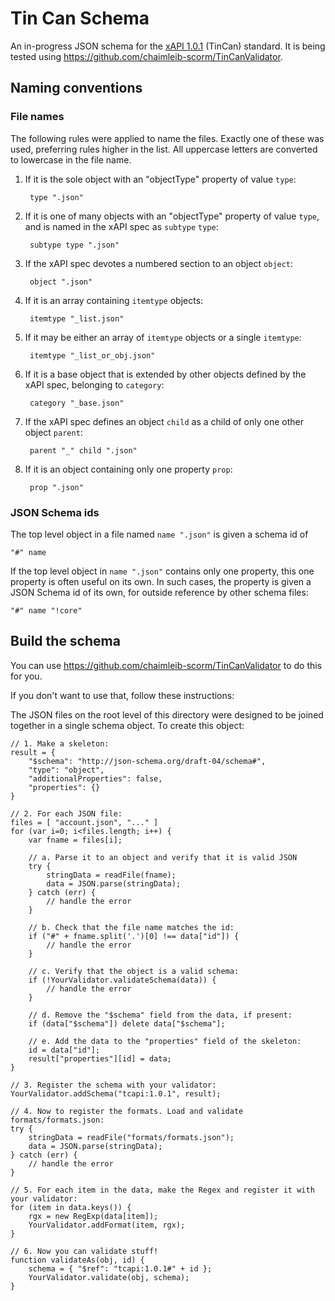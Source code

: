Tin Can Schema
==========================

An in-progress JSON schema for the [xAPI 1.0.1](https://github.com/adlnet/xAPI-Spec/blob/master/xAPI.md) (TinCan) standard. It is being tested using https://github.com/chaimleib-scorm/TinCanValidator.

Naming conventions
------------------

### File names

The following rules were applied to name the files. Exactly one of these was used, preferring rules higher in the list. All uppercase letters are converted to lowercase in the file name.

1. If it is the sole object with an "objectType" property of value `type`:

        type ".json"

2. If it is one of many objects with an "objectType" property of value `type`, and is named in the xAPI spec as `subtype` `type`:

        subtype type ".json"

3. If the xAPI spec devotes a numbered section to an object `object`:

        object ".json"

4. If it is an array containing `itemtype` objects:

        itemtype "_list.json"

5. If it may be either an array of `itemtype` objects or a single `itemtype`:

        itemtype "_list_or_obj.json"

6. If it is a base object that is extended by other objects defined by the xAPI spec, belonging to `category`:

        category "_base.json"

7. If the xAPI spec defines an object `child` as a child of only one other object `parent`:

        parent "_" child ".json"

8. If it is an object containing only one property `prop`:

        prop ".json"


### JSON Schema ids

The top level object in a file named `name ".json"` is given a schema id of

    "#" name

If the top level object in `name ".json"` contains only one property, this one property is often useful on its own. In such cases, the property is given a JSON Schema id of its own, for outside reference by other schema files:

    "#" name "!core"


Build the schema
----------------
You can use https://github.com/chaimleib-scorm/TinCanValidator to do this for you.

If you don't want to use that, follow these instructions:

The JSON files on the root level of this directory were designed to be joined together in a single schema object. To create this object:

    // 1. Make a skeleton:
    result = {
        "$schema": "http://json-schema.org/draft-04/schema#",
        "type": "object",
        "additionalProperties": false,
        "properties": {}
    }

    // 2. For each JSON file:
    files = [ "account.json", "..." ]
    for (var i=0; i<files.length; i++) {
        var fname = files[i];

        // a. Parse it to an object and verify that it is valid JSON
        try {
            stringData = readFile(fname);
            data = JSON.parse(stringData);
        } catch (err) {
            // handle the error
        }

        // b. Check that the file name matches the id:
        if ("#" + fname.split('.')[0] !== data["id"]) {
            // handle the error
        }

        // c. Verify that the object is a valid schema:
        if (!YourValidator.validateSchema(data)) {
            // handle the error
        }

        // d. Remove the "$schema" field from the data, if present:
        if (data["$schema"]) delete data["$schema"];

        // e. Add the data to the "properties" field of the skeleton:
        id = data["id"];
        result["properties"][id] = data;
    }

    // 3. Register the schema with your validator:
    YourValidator.addSchema("tcapi:1.0.1", result);

    // 4. Now to register the formats. Load and validate formats/formats.json:
    try {
        stringData = readFile("formats/formats.json");
        data = JSON.parse(stringData);
    } catch (err) {
        // handle the error
    }

    // 5. For each item in the data, make the Regex and register it with your validator:
    for (item in data.keys()) {
        rgx = new RegExp(data[item]);
        YourValidator.addFormat(item, rgx);
    }

    // 6. Now you can validate stuff!
    function validateAs(obj, id) {
        schema = { "$ref": "tcapi:1.0.1#" + id };
        YourValidator.validate(obj, schema);
    }
